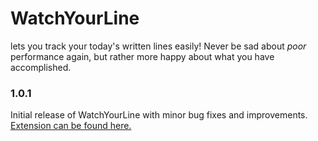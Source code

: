 # WatchYourLine

lets you track your today's written lines easily! Never be sad about _poor_ performance again, but rather more happy about what you have accomplished.

### 1.0.1

Initial release of WatchYourLine with minor bug fixes and improvements.
[Extension can be found here.](https://marketplace.visualstudio.com/items?itemName=DavidEliasChrisKopczynski.watch-your-line)
